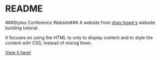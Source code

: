 # README #

###Styles Conference Website###
A website from [shay howe's](http://learn.shayhowe.com/html-css/building-your-first-web-page/ "Tutorial Site") website building tutorial. 

It focuses on using the HTML to only to display content and to style the content with CSS, instead of mixing them.

[View it here!](https://rawgit.com/Godron629/styles-conference/master/index.html "RawGit")